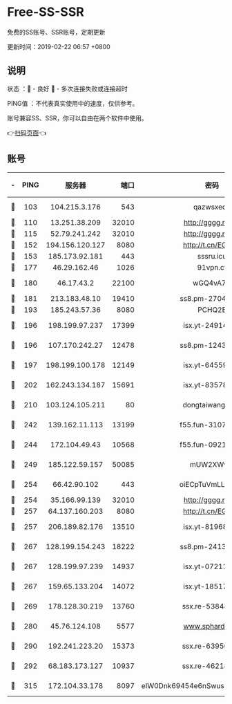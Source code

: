 # Free-SS-SSR

免费的SS账号、SSR账号，定期更新

更新时间：2019-02-22 06:57 +0800

## 说明

状态     ：🙂 - 良好 🙁 - 多次连接失败或连接超时

PING值   ：不代表真实使用中的速度，仅供参考。

账号兼容SS、SSR，你可以自由在两个软件中使用。

👉[扫码页面](https://liesauer.github.io/free-ss-ssr.github.io/)👈

## 账号

|-|PING|服务器|端口|密码|加密方式|区域|
|:----:|:----:|:-----:|-----:|:----:|:----:|:----:|
|🙂|103|104.215.3.176|543|qazwsxedc|aes-256-gcm|JP|
|🙂|110|13.251.38.209|32010|http://gggg.rocks|chacha20|SG|
|🙂|115|52.79.241.242|32010|http://gggg.rocks|chacha20|KR|
|🙂|152|194.156.120.127|8080|http://t.cn/EGJIyrl|rc4-md5|RU|
|🙂|153|185.173.92.181|443|sssru.icu|rc4-md5|RU|
|🙂|177|46.29.162.46|1026|91vpn.cf|rc4-md5|RU|
|🙂|180|46.17.43.2|22100|wGQ4vA7D|aes-256-gcm|RU|
|🙂|181|213.183.48.10|19410|ss8.pm-27042185|rc4-md5|RU|
|🙂|193|185.243.57.36|8080|PCHQ2E|rc4-md5|US|
|🙂|196|198.199.97.237|17399|isx.yt-24914011|aes-256-cfb|US|
|🙂|196|107.170.242.27|12478|ss8.pm-12435283|aes-256-cfb|US|
|🙂|197|198.199.100.178|12149|isx.yt-64559201|aes-256-cfb|US|
|🙂|202|162.243.134.187|15691|isx.yt-83578322|aes-256-cfb|US|
|🙂|210|103.124.105.211|80|dongtaiwang.com|aes-256-cfb|US|
|🙂|242|139.162.11.113|13199|f55.fun-31072524|aes-256-cfb|SG|
|🙂|244|172.104.49.43|10568|f55.fun-09214148|aes-256-cfb|SG|
|🙂|249|185.122.59.157|50085|mUW2XWw8|aes-256-cfb|GB|
|🙂|254|66.42.90.102|443|oiECpTuVmLLxk4Ts|aes-256-cfb|US|
|🙂|254|35.166.99.139|32010|http://gggg.rocks|chacha20|US|
|🙂|257|64.137.160.203|8080|http://t.cn/EGJIyrl|rc4-md5|CA|
|🙂|257|206.189.82.176|13510|isx.yt-81968687|aes-256-cfb|SG|
|🙂|267|128.199.154.243|18222|ss8.pm-24139356|aes-256-cfb|SG|
|🙂|267|128.199.97.239|14937|isx.yt-07211960|aes-256-cfb|SG|
|🙂|267|159.65.133.204|14072|isx.yt-18517814|aes-256-cfb|SG|
|🙂|269|178.128.30.219|13760|ssx.re-53848293|aes-256-cfb|SG|
|🙂|280|45.76.124.108|5577|www.sphard.com|aes-256-cfb|AU|
|🙂|290|192.241.223.20|15373|ssx.re-63950271|aes-256-cfb|US|
|🙂|292|68.183.173.127|10937|ssx.re-46218785|aes-256-cfb|US|
|🙂|315|172.104.33.178|8097|eIW0Dnk69454e6nSwuspv9DmS201tQ0D|aes-256-cfb|SG|

